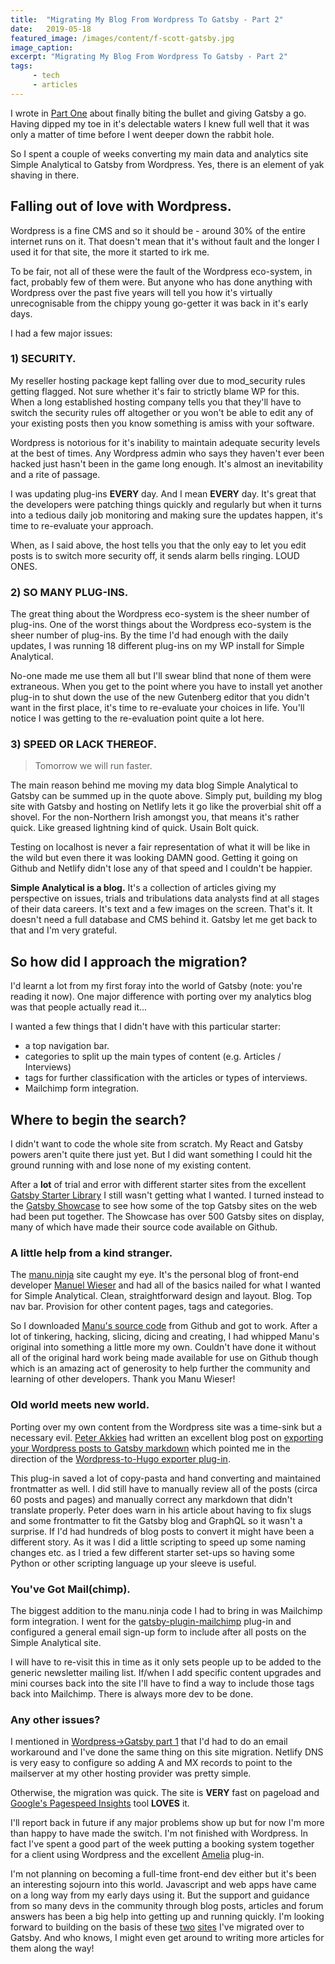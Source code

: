 ```yaml
---
title:  "Migrating My Blog From Wordpress To Gatsby - Part 2"
date:   2019-05-18
featured_image: /images/content/f-scott-gatsby.jpg
image_caption: 
excerpt: "Migrating My Blog From Wordpress To Gatsby - Part 2"
tags: 
     - tech
     - articles
---
```

I wrote in [Part One](/migrating-blog-wordpress-gatsby-part-one/) about finally biting the bullet and giving Gatsby a go. Having dipped my toe in it's delectable waters I knew full well that it was only a matter of time before I went deeper down the rabbit hole.

So I spent a couple of weeks converting my main data and analytics site Simple Analytical to Gatsby from Wordpress. Yes, there is an element of yak shaving in there.

## Falling out of love with Wordpress.

Wordpress is a fine CMS and so it should be - around 30% of the entire internet runs on it. That doesn't mean that it's without fault  and the longer I used it for that site, the more it started to irk me.

To be fair, not all of these were the fault of the Wordpress eco-system, in fact, probably few of them were. But anyone who has done anything with Wordpress over the past five years will tell you how it's virtually unrecognisable from the chippy young go-getter it was back in it's early days.

I had a few major issues:

### 1) SECURITY.

My reseller hosting package kept falling over due to mod_security rules getting flagged. Not sure whether it's fair to strictly blame WP for this. When a long established hosting company tells you that they'll have to switch the security rules off altogether or you won't be able to edit any of your existing posts then you know something is amiss with your software.

Wordpress is notorious for it's inability to maintain adequate security levels at the best of times. Any Wordpress admin who says they haven't ever been hacked just hasn't been in the game long enough. It's almost an inevitability and a rite of passage.

I was updating plug-ins **EVERY** day. And I mean **EVERY** day. It's great that the developers were patching things quickly and regularly but when it turns into a tedious daily job monitoring and making sure the updates happen, it's time to re-evaluate your approach.

When, as I said above, the host tells you that the only eay to let you edit posts is to switch more security off, it sends alarm bells ringing. LOUD ONES.

### 2) SO MANY PLUG-INS.

The great thing about the Wordpress eco-system is the sheer number of plug-ins. One of the worst things about the Wordpress eco-system is the sheer number of plug-ins. By the time I'd had enough with the daily updates, I was running 18 different plug-ins on my WP install for Simple Analytical.

No-one made me use them all but I'll swear blind that none of them were extraneous. When you get to the point where you have to install yet another plug-in to shut down the use of the new Gutenberg editor that you didn't want in the first place, it's time to re-evaluate your choices in life. You'll notice I was getting to the re-evaluation point quite a lot here.

### 3) SPEED OR LACK THEREOF.

> Tomorrow we will run faster.

The main reason behind me moving my data blog Simple Analytical to Gatsby can be summed up in the quote above. Simply put, building my blog site with Gatsby and hosting on Netlify lets it go like the proverbial shit off a shovel. For the non-Northern Irish amongst you, that means it's rather quick. Like greased lightning kind of quick. Usain Bolt quick.

Testing on localhost is never a fair representation of what it will be like in the wild but even there it was looking DAMN good. Getting it going on Github and Netlify didn't lose any of that speed and I couldn't be happier.

**Simple Analytical is a blog.** It's a collection of articles giving my perspective on issues, trials and tribulations data analysts find at all stages of their data careers. It's text and a few images on the screen. That's it. It doesn't need a full database and CMS behind it. Gatsby let me get back to that and I'm very grateful.

## So how did I approach the migration?

I'd learnt a lot from my first foray into the world of Gatsby (note: you're reading it now). One major difference with porting over my analytics blog was that people actually read it...

I wanted a few things that I didn't have with this particular starter:

* a top navigation bar.
* categories to split up the main types of content (e.g. Articles / Interviews)
* tags for further classification with the articles or types of interviews.
* Mailchimp form integration.

## Where to begin the search?

I didn't want to code the whole site from scratch. My React and Gatsby powers aren't quite there just yet. But I did want something I could hit the ground running with and lose none of my existing content.

After a **lot** of trial and error with different starter sites from the excellent [Gatsby Starter Library](https://www.gatsbyjs.org/starters/) I still wasn't getting what I wanted. I turned instead to the [Gatsby Showcase](https://www.gatsbyjs.org/showcase/) to see how some of the top Gatsby sites on the web had been put together. The Showcase has over 500 Gatsby sites on display, many of which have made their source code available on Github.

### A little help from a kind stranger.

The [manu.ninja](https://www.gatsbyjs.org/showcase/manu.ninja) site caught my eye. It's the personal blog of front-end developer [Manuel Wieser](https://manu.ninja/) and had all of the basics nailed for what I wanted for Simple Analytical. Clean, straightforward design and layout. Blog. Top nav bar. Provision for other content pages, tags and categories.

So I downloaded [Manu's source code](https://github.com/Lorti/manu.ninja) from Github and got to work. After a lot of tinkering, hacking, slicing, dicing and creating, I had whipped Manu's original into something a little more my own. Couldn't have done it without all of the original hard work being made available for use on Github though which is an amazing act of generosity to help further the community and learning of other developers. Thank you Manu Wieser!

### Old world meets new world.

Porting over my own content from the Wordpress site was a time-sink but a necessary evil. [Peter Akkies](https://peterakkies.net) had written an excellent blog post on [exporting your Wordpress posts to Gatsby markdown](https://peterakkies.net/export-wordpress-to-gatsby-markdown/) which pointed me in the direction of the [Wordpress-to-Hugo exporter plug-in](https://github.com/SchumacherFM/wordpress-to-hugo-exporter).

This plug-in saved a lot of copy-pasta and hand converting and maintained frontmatter as well. I did still have to manually review all of the posts (circa 60 posts and pages) and manually correct any markdown that didn't translate properly. Peter does warn in his article about having to fix slugs and some frontmatter to fit the Gatsby blog and GraphQL so it wasn't a surprise. If I'd had hundreds of blog posts to convert it might have been a different story. As it was I did a little scripting to speed up some naming changes etc. as I tried a few different starter set-ups so having some Python or other scripting language up your sleeve is useful.

### You've Got Mail(chimp).

The biggest addition to the manu.ninja code I had to bring in was Mailchimp form integration. I went for the [gatsby-plugin-mailchimp](https://www.gatsbyjs.org/packages/gatsby-plugin-mailchimp/) plug-in and configured a general email sign-up form to include after all posts on the Simple Analytical site.

I will have to re-visit this in time as it only sets people up to be added to the generic newsletter mailing list. If/when I add specific content upgrades and mini courses back into the site I'll have to find a way to include those tags back into Mailchimp. There is always more dev to be done.

### Any other issues?

I mentioned in [Wordpress->Gatsby part 1](https://alanhylands.com/migrating-blog-wordpress-gatsby-part-one/) that I'd had to do an email workaround and I've done the same thing on this site migration. Netlify DNS is very easy to configure so adding A and MX records to point to the mailserver at my other hosting provider was pretty simple.

Otherwise, the migration was quick. The site is **VERY** fast on pageload and [Google's Pagespeed Insights](https://developers.google.com/speed/pagespeed/insights/?url=https%3A%2F%2Falanhylands.com%2F) tool **LOVES** it.

I'll report back in future if any major problems show up but for now I'm more than happy to have made the switch. I'm not finished with Wordpress. In fact I've spent a good part of the week putting a booking system together for a client using Wordpress and the excellent [Amelia](https://wpamelia.com/) plug-in.

I'm not planning on becoming a full-time front-end dev either but it's been an interesting sojourn into this world. Javascript and web apps have came on a long way from my early days using it. But the support and guidance from so many devs in the community through blog posts, articles and forum answers has been a big help into getting up and running quickly. I'm looking forward to building on the basis of these [two](https://alanhylands.com) [sites](https://curafitness.com) I've migrated over to Gatsby. And who knows, I might even get around to writing more articles for them along the way!